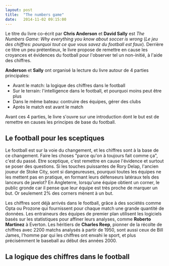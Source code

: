 ```yaml
---
layout: post
title:  "The numbers game"
date:   2014-11-02 09:15:00
---
```


Le titre du livre co-écrit par **Chris Anderson** et **David Sally** est *The Numbers Game: Why everything you know about soccer is wrong* (*Le jeu des chiffres: pourquoi tout ce que vous savez du football est faux*). Derrière ce titre un peu prétentieux, le livre propose de remettre en cause les croyances et évidences du football pour l'observer tel un non-initié, à l'aide des chiffres.

**Anderson** et **Sally** ont organisé la lecture du livre autour de 4 parties principales: 

 * Avant le match: la logique des chiffres dans le football
 * Sur le terrain: l'intelligence dans le football, et pourquoi moins peut être plus
 * Dans le même bateau: contruire des équipes, gérer des clubs
 * Après le match est avant le match

Avant ces 4 parties, le livre s'ouvre sur une introduction dont le but est de remettre en causes les principes de base du football.

## Le football pour les sceptiques

Le football est sur la voie du changement, et les chiffres sont à la base de ce changement. Faire les choses "parce qu'on à toujours fait comme ça", c'est du passé. Etre sceptique, c'est remettre en cause l'évidence et surtout se poser des questions. Si les touches puissantes de Rory Delap, l'ancien joueur de Stoke City, sont si dangeureuses, pourquoi toutes les équipes ne les mettent pas en pratique, en formant leurs défenseurs latéraux tels des lanceurs de javelot? En Angleterre, lorsqu'une équipe obtient un corner, le public gronde car il pense que leur équipe est très proche de marquer un but. Or seulement 2% des corners mènent à un but.

Les chiffres sont déjà arrivés dans le football, grâce à des sociétés comme Opta ou Prozone qui fournissent pour chaque match une grande quantité de données. Les entraineurs des équipes de premier plan utilisent les logiciels basés sur les statistiques pour affiner leurs analyses, comme **Roberto Martinez** à Everton. Les héritiers de **Charles Reep**, pionner de la récolte de chiffres avec 2200 matchs analysés à partir de 1950, sont aussi ceux de Bill James, l'homme par qui les chiffres ont envahi le sport, et plus précisémment le baseball au début des années 2000.

## La logique des chiffres dans le football
